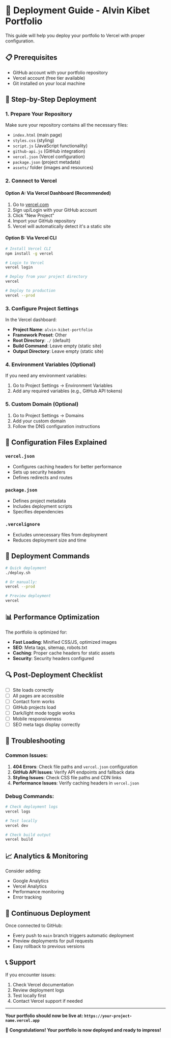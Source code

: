 # 🚀 Deployment Guide - Alvin Kibet Portfolio

This guide will help you deploy your portfolio to Vercel with proper configuration.

## 📋 Prerequisites

- GitHub account with your portfolio repository
- Vercel account (free tier available)
- Git installed on your local machine

## 🔧 Step-by-Step Deployment

### 1. Prepare Your Repository

Make sure your repository contains all the necessary files:
- `index.html` (main page)
- `styles.css` (styling)
- `script.js` (JavaScript functionality)
- `github-api.js` (GitHub integration)
- `vercel.json` (Vercel configuration)
- `package.json` (project metadata)
- `assets/` folder (images and resources)

### 2. Connect to Vercel

#### Option A: Via Vercel Dashboard (Recommended)
1. Go to [vercel.com](https://vercel.com)
2. Sign up/Login with your GitHub account
3. Click "New Project"
4. Import your GitHub repository
5. Vercel will automatically detect it's a static site

#### Option B: Via Vercel CLI
```bash
# Install Vercel CLI
npm install -g vercel

# Login to Vercel
vercel login

# Deploy from your project directory
vercel

# Deploy to production
vercel --prod
```

### 3. Configure Project Settings

In the Vercel dashboard:
- **Project Name**: `alvin-kibet-portfolio`
- **Framework Preset**: Other
- **Root Directory**: `./` (default)
- **Build Command**: Leave empty (static site)
- **Output Directory**: Leave empty (static site)

### 4. Environment Variables (Optional)

If you need any environment variables:
1. Go to Project Settings → Environment Variables
2. Add any required variables (e.g., GitHub API tokens)

### 5. Custom Domain (Optional)

1. Go to Project Settings → Domains
2. Add your custom domain
3. Follow the DNS configuration instructions

## 🔧 Configuration Files Explained

### `vercel.json`
- Configures caching headers for better performance
- Sets up security headers
- Defines redirects and routes

### `package.json`
- Defines project metadata
- Includes deployment scripts
- Specifies dependencies

### `.vercelignore`
- Excludes unnecessary files from deployment
- Reduces deployment size and time

## 🚀 Deployment Commands

```bash
# Quick deployment
./deploy.sh

# Or manually:
vercel --prod

# Preview deployment
vercel
```

## 📊 Performance Optimization

The portfolio is optimized for:
- **Fast Loading**: Minified CSS/JS, optimized images
- **SEO**: Meta tags, sitemap, robots.txt
- **Caching**: Proper cache headers for static assets
- **Security**: Security headers configured

## 🔍 Post-Deployment Checklist

- [ ] Site loads correctly
- [ ] All pages are accessible
- [ ] Contact form works
- [ ] GitHub projects load
- [ ] Dark/light mode toggle works
- [ ] Mobile responsiveness
- [ ] SEO meta tags display correctly

## 🐛 Troubleshooting

### Common Issues:

1. **404 Errors**: Check file paths and `vercel.json` configuration
2. **GitHub API Issues**: Verify API endpoints and fallback data
3. **Styling Issues**: Check CSS file paths and CDN links
4. **Performance Issues**: Verify caching headers in `vercel.json`

### Debug Commands:
```bash
# Check deployment logs
vercel logs

# Test locally
vercel dev

# Check build output
vercel build
```

## 📈 Analytics & Monitoring

Consider adding:
- Google Analytics
- Vercel Analytics
- Performance monitoring
- Error tracking

## 🔄 Continuous Deployment

Once connected to GitHub:
- Every push to `main` branch triggers automatic deployment
- Preview deployments for pull requests
- Easy rollback to previous versions

## 📞 Support

If you encounter issues:
1. Check Vercel documentation
2. Review deployment logs
3. Test locally first
4. Contact Vercel support if needed

---

**Your portfolio should now be live at: `https://your-project-name.vercel.app`**

🎉 **Congratulations! Your portfolio is now deployed and ready to impress!**
